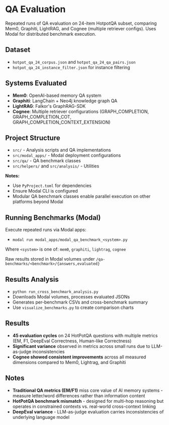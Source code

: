 # QA Evaluation

Repeated runs of QA evaluation on 24-item HotpotQA subset, comparing Mem0, Graphiti, LightRAG, and Cognee (multiple retriever configs). Uses Modal for distributed benchmark execution.

## Dataset

- `hotpot_qa_24_corpus.json` and `hotpot_qa_24_qa_pairs.json`
- `hotpot_qa_24_instance_filter.json` for instance filtering

## Systems Evaluated

- **Mem0**: OpenAI-based memory QA system
- **Graphiti**: LangChain + Neo4j knowledge graph QA
- **LightRAG**: Falkor's GraphRAG-SDK
- **Cognee**: Multiple retriever configurations (GRAPH_COMPLETION, GRAPH_COMPLETION_COT, GRAPH_COMPLETION_CONTEXT_EXTENSION)

## Project Structure

- `src/` - Analysis scripts and QA implementations
- `src/modal_apps/` - Modal deployment configurations
- `src/qa/` - QA benchmark classes
- `src/helpers/` and `src/analysis/` - Utilities

**Notes:**
- Use `PyProject.toml` for dependencies
- Ensure Modal CLI is configured
- Modular QA benchmark classes enable parallel execution on other platforms beyond Modal


## Running Benchmarks (Modal)

Execute repeated runs via Modal apps:
- `modal run modal_apps/modal_qa_benchmark_<system>.py`

Where `<system>` is one of: `mem0`, `graphiti`, `lightrag`, `cognee`

Raw results stored in Modal volumes under `/qa-benchmarks/<benchmark>/{answers,evaluated}`

## Results Analysis

- `python run_cross_benchmark_analysis.py`
- Downloads Modal volumes, processes evaluated JSONs
- Generates per-benchmark CSVs and cross-benchmark summary
- Use `visualize_benchmarks.py` to create comparison charts

## Results

- **45 evaluation cycles** on 24 HotPotQA questions with multiple metrics (EM, F1, DeepEval Correctness, Human-like Correctness)
- **Significant variance** observed in metrics across small runs due to LLM-as-judge inconsistencies
- **Cognee showed consistent improvements** across all measured dimensions compared to Mem0, Lightrag, and Graphiti

## Notes

- **Traditional QA metrics (EM/F1)** miss core value of AI memory systems - measure letter/word differences rather than information content
- **HotPotQA benchmark mismatch** - designed for multi-hop reasoning but operates in constrained contexts vs. real-world cross-context linking
- **DeepEval variance** - LLM-as-judge evaluation carries inconsistencies of underlying language model
